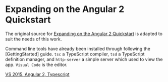 # Expanding on the Angular 2 Quickstart

The original source for
[Expanding on the Angular 2 Quickstart](http://commandercoriander.net/blog/2015/05/25/expanding-on-the-angular-2-quickstart/)
is adapted to suit the needs of this work.
 
 Command line tools have already been installed through following the [GettingStarted] guide.
 `tsc` a TypeScript compiler, `tsd` a TypeScript definition manager, and `http-server`
 a simple server which used to view the app. `Visual Code` is the editor.
 
[VS 2015, Angular 2, Typescript](http://dotnetspeak.com/2015/06/angular-2-in-visual-studio-2015-with-typescript)

